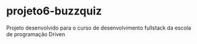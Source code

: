 # projeto6-buzzquiz
Projeto desenvolvido para o curso de desenvolvimento fullstack da escola de programação Driven
